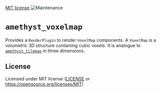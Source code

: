 [MIT license](https://opensource.org/licenses/MIT)
![Maintenance](https://img.shields.io/badge/maintenance-experimental-blue.svg)

# `amethyst_voxelmap`

Provides a `RenderPlugin` to render `VoxelMap` components. A `VoxelMap` is
a volumetric 3D structure containing cubic voxels. It is analogue to
[`amethyst_tilemap`](https://github.com/amethyst/amethyst/tree/main/amethyst_tiles)
in three dimensions.

## License

Licensed under MIT license ([LICENSE](LICENSE) or https://opensource.org/licenses/MIT)
